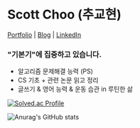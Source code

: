 # Scott Choo (추교현)

[Portfolio](https://www.chooblog.xyz/) | [Blog](https://velog.io/@chooble) | [LinkedIn](https://www.linkedin.com/in/scott-choo-a61aa5155/)

### "기본기"에 집중하고 있습니다.
- 알고리즘 문제해결 능력 (PS)
- CS 기초 + 관련 논문 읽고 정리
- 글쓰기 & 영어 능력 & 운동 습관 in 루틴한 삶

[![Solved.ac Profile](http://mazassumnida.wtf/api/v2/generate_badge?boj=ckh0601)](https://solved.ac/ckh0601/)

![Anurag's GitHub stats](https://github-readme-stats.vercel.app/api?username=scottXchoo&show_icons=true&theme=apprentice)
<br/>
